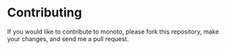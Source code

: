 Contributing
============
If you would like to contribute to monoto, please
fork this repository, make your changes, and send me a pull request.
